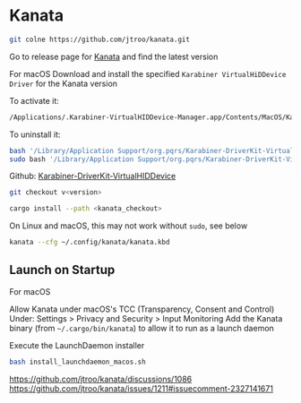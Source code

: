 # Kanata


``` bash
git colne https://github.com/jtroo/kanata.git
```

Go to release page for [Kanata](https://github.com/jtroo/kanata/releases) and find the latest version

For macOS
Download and install the specified `Karabiner VirtualHiDDevice Driver` for the Kanata version

To activate it:
``` bash
/Applications/.Karabiner-VirtualHIDDevice-Manager.app/Contents/MacOS/Karabiner-VirtualHIDDevice-Manager activate
```

To uninstall it:
``` bash
bash '/Library/Application Support/org.pqrs/Karabiner-DriverKit-VirtualHIDDevice/scripts/uninstall/deactivate_driver.sh'
sudo bash '/Library/Application Support/org.pqrs/Karabiner-DriverKit-VirtualHIDDevice/scripts/uninstall/remove_files.sh'
```

Github: [Karabiner-DriverKit-VirtualHIDDevice](https://github.com/pqrs-org/Karabiner-DriverKit-VirtualHIDDevice)

``` bash
git checkout v<version>
```

``` bash
cargo install --path <kanata_checkout>
```

On Linux and macOS, this may not work without `sudo`, see below
``` bash
kanata --cfg ~/.config/kanata/kanata.kbd
```

## Launch on Startup

For macOS

Allow Kanata under macOS's TCC (Transparency, Consent and Control)
Under: Settings > Privacy and Security > Input Monitoring
Add the Kanata binary (from `~/.cargo/bin/kanata`) to allow it to run as a launch daemon

Execute the LaunchDaemon installer
``` bash
bash install_launchdaemon_macos.sh

```

https://github.com/jtroo/kanata/discussions/1086
https://github.com/jtroo/kanata/issues/1211#issuecomment-2327141671
